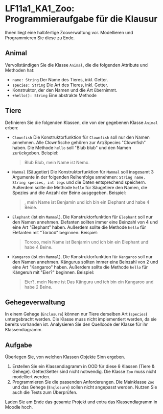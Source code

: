 # LF11a1_KA1_Zoo: Programmieraufgabe für die Klausur

Ihnen liegt eine halbfertige Zooverwaltung vor. Modellieren und Programmieren Sie diese zu Ende.

## Animal
Vervollständigen Sie die Klasse ```Animal```, die die folgenden Attribute und Methoden hat:
* ```name: String``` Der Name des Tieres, inkl. Getter.
* ```species: String``` Die Art des Tieres, inkl. Getter.
* Konstruktor, der den Namen und die Art übernimmt.
* ```+hello(): String``` Eine abstrakte Methode

## Tiere
Definieren Sie die folgenden Klassen, die von der gegebenen Klasse ```Animal``` erben:
* ```Clownfish``` Die Konstruktorfunktion für ```Clownfish``` soll nur den Namen annehmen. Alle Clownfische gehören zur Art/Species "Clownfish" haben. Die Methode ```hello``` soll "Blub blub" und den Namen zurückgeben. Beispiel:
  > Blub Blub, mein Name ist Nemo.
* ```Mammal``` (Säugetier) Die Konstruktorfunktion für ```Mammal``` soll insgesamt 3 Argumente in der folgenden Reihenfolge annehmen: ```String name, String species, int legs``` und die Daten entsprechend speichern.
  Außerdem sollte die Methode ```hello``` für Säugetiere den Namen, die Spezies und die Anzahl der Beine ausgegeben. Beispiel:
  > , mein Name ist Benjamin und ich bin ein Elephant und habe 4 Beine.
* ```Elephant``` (ist ein ```Mammal```). Die Konstruktorfunktion für ```Elephant``` soll nur den Namen annehmen. Elefanten sollten immer eine Beinzahl von 4 und eine Art "Elephant" haben.
  Außerdem sollte die Methode ```hello``` für Elefanten mit "Törööö" beginnen. Beispiel:
  > Torooo, mein Name ist Benjamin und ich bin ein Elephant und habe 4 Beine.
* ```Kangaroo``` (ist ein ```Mammal```). Die Konstruktorfunktion für ```Kangaroo``` soll nur den Namen annehmen. Kängurus sollten immer eine Beinzahl von 2 und eine Art "Kangaroo" haben.
  Außerdem sollte die Methode ```hello``` für Kängeruh mit "Eier?" beginnen. Beispiel:
  > Eier?, mein Name ist Das Känguru und ich bin ein Kangaroo und habe 2 Beine.

## Gehegeverwaltung
In einem Gehege (```Enclosure```) können nur Tiere derselben Art (```species```) untergebracht werden. Die Klasse muss nicht implementiert werden, da sie bereits vorhanden ist. Analysieren Sie den Quellcode der Klasse für ihr Klassendiagramm.

## Aufgabe
Überlegen Sie, von welchen Klassen Objekte Sinn ergeben.
1. Erstellen Sie ein Klassendiagramm in OOD für diese 6 Klassen (Tiere & Gehege). Getter/Setter sind nicht notwendig. Die Klasse ```Zoo``` muss nicht modelliert werden.
2. Programmieren Sie die passenden Anforderungen. Die Mainklasse ```Zoo``` und das Gehege (```Enclosure```) sollen nicht angepasst werden. Nutzen Sie auch die Tests zum Überprüfen.

Laden Sie am Ende das gesamte Projekt und extra das Klassendiagramm in Moodle hoch.